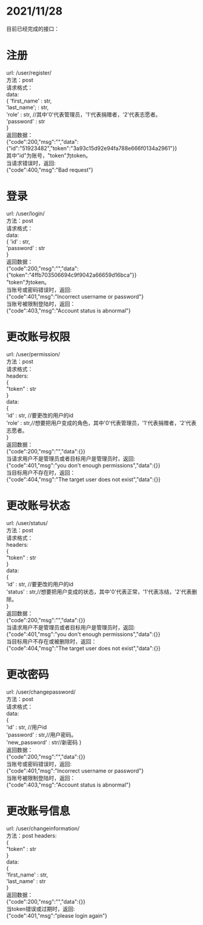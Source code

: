 # 2021/11/28  
目前已经完成的接口：  
# 注册
url: /user/register/  
方法：post  
请求格式：  
data:  
{
    'first_name' : str,  
    'last_name'; : str,  
    'role' : str,  //其中'0'代表管理员，'1'代表捐赠者，'2'代表志愿者。  
    'password' : str  
}  
返回数据：  
{"code":200,"msg":"","data":{"id":"51923482","token":"3a93c15d92e94fa788e666f0134a2961"}}  
其中"id"为账号，"token"为token。  
当请求错误时，返回:  
{"code":400,"msg":"Bad request"}  
# 登录  
url: /user/login/  
方法：post  
请求格式：  
data:  
{ 
    'id' : str,   
    'password' : str  
}  
返回数据：  
{"code":200,"msg":"","data":{"token":"4ffb703506694c9f9042a66659d16bca"}}  
"token"为token。  
当账号或密码错误时，返回:  
{"code":401,"msg":"Incorrect username or password"}  
当账号被限制登陆时，返回：  
{"code":403,"msg":"Account status is abnormal"}  
# 更改账号权限  
url: /user/permission/  
方法：post  
请求格式：  
headers:  
{  
    "token" : str  
}  
data:  
{   
    'id' : str, //要更改的用户的id  
    'role' : str,//想要把用户变成的角色，其中'0'代表管理员，'1'代表捐赠者，'2'代表志愿者。  
}  
返回数据：  
{"code":200,"msg":"","data":{}}    
当请求用户不是管理员或者目标用户是管理员时，返回:  
{"code":401,"msg":"you don't enough permissions","data":{}}   
当目标用户不存在时，返回：  
{"code":404,"msg":"The target user does not exist","data":{}}  
# 更改账号状态   
url: /user/status/    
方法：post  
请求格式：  
headers:  
{  
    "token" : str  
}  
data:  
{   
    'id' : str, //要更改的用户的id  
    'status' : str,//想要把用户变成的状态，其中'0'代表正常，'1'代表冻结，'2'代表删除。  
}  
返回数据：  
{"code":200,"msg":"","data":{}}    
当请求用户不是管理员或者目标用户是管理员时，返回:  
{"code":401,"msg":"you don't enough permissions","data":{}}   
当目标用户不存在或被删除时，返回：  
{"code":404,"msg":"The target user does not exist","data":{}}  
# 更改密码  
url: /user/changepassword/    
方法：post  
请求格式：  
data:  
{   
    'id' : str, //用户id   
    'password' : str,//用户密码。    
    'new_password' : str//新密码
}  
返回数据：  
{"code":200,"msg":"","data":{}}    
当账号或密码错误时，返回:  
{"code":401,"msg":"Incorrect username or password"}  
当账号被限制登陆时，返回：  
{"code":403,"msg":"Account status is abnormal"}  
# 更改账号信息  
url: /user/changeinformation/  
方法：post
headers:  
{  
    "token" : str  
}  
data:  
{     
    'first_name' : str,    
    'last_name' : str    
}  
返回数据：  
{"code":200,"msg":"","data":{}}  
当token错误或过期时，返回:  
{"code":401,"msg":"please login again"}   

